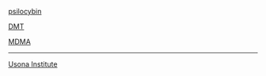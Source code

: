 [psilocybin](psilocybin.md)

[DMT](DMT.md)

[MDMA](MDMA.md)

***
[Usona Institute](https://www.usonainstitute.org/)